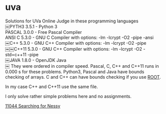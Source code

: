 # uva
Solutions for UVa Online Judge in these programming languages  
￼PYTH3 3.5.1 - Python 3  
PASCAL 3.0.0 - Free Pascal Compiler  
ANSI C 5.3.0 - GNU C Compiler with options: -lm -lcrypt -O2 -pipe -ansi  
￼C++ 5.3.0 - GNU C++ Compiler with options: -lm -lcrypt -O2 -pipe  
￼￼C++11 5.3.0 - GNU C++ Compiler with options: -lm -lcrypt -O2 -std=c++11 -pipe  
￼JAVA 1.8.0 - OpenJDK Java  
￼
They were ordered in compiler speed. Pascal, C, C++ and C++11 runs in 0.000 s for these problems. Python3, Pascal and Java have
bounds checking of arrays. C and C++ can have bounds checking if you use [ROOT](https://en.wikipedia.org/wiki/ROOT).

In my case C++ and C++11 use the same file.

I only solve rather simple problems here and no assignments.

[11044	Searching for Nessy](https://uva.onlinejudge.org/index.php?option=com_onlinejudge&Itemid=8&page=show_problem&problem=1985)

